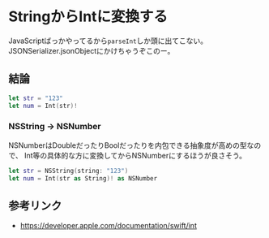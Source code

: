 # StringからIntに変換する

JavaScriptばっかやってるから`parseInt`しか頭に出てこない。
JSONSerializer.jsonObjectにかけちゃうぞこのー。

## 結論

```swift
let str = "123"
let num = Int(str)!
```

### NSString -> NSNumber

NSNumberはDoubleだったりBoolだったりを内包できる抽象度が高めの型なので、
Int等の具体的な方に変換してからNSNumberにするほうが良さそう。

```swift
let str = NSString(string: "123")
let num = Int(str as String)! as NSNumber
```

## 参考リンク

- https://developer.apple.com/documentation/swift/int
